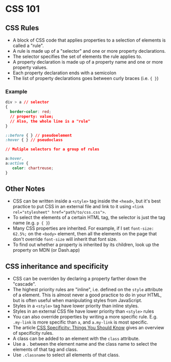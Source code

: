 # CSS 101
## CSS Rules
- A block of CSS code that applies properties to a selection of elements is
  called a "rule".
- A rule is made up of a "selector" and one or more property declarations.
- The selector specifies the set of elements the rule applies to.
- A property declaration is made up of a property name and one or more property
  values.
- Each property declaration ends with a semicolon
- The list of property declarations goes between curly braces (i.e. `{ }`)

### Example

```css
div > a // selector
{
  border-color: red;
  // property: value;
  // Also, the whole line is a "rule"
}

::before { } // pseudoelement
:hover { } // pseudoclass

// Muliple selectors for a group of rules

a:hover,
a:active {
   color: chartreuse;
}
```

## Other Notes
- CSS can be written inside a `<style>` tag inside the `<head>`, but it's best
  practice to put CSS in an external file and link to it using `<link
  rel="stylesheet" href="path/to/css.css">`.
- To select the elements of a certain HTML tag, the selector is just the tag
  name (e.g. `p { }`)
- Many CSS properties are inherited. For example, if I set `font-size: 62.5%;`
  on the `<body>` element, then all the elements on the page that don't override
  `font-size` will inherit that font size.
- To find out whether a property is inherited by its children, look up the
  property on MDN (or Dash.app)

## CSS inheritance and specificity
- CSS can be overriden by declaring a property farther down the "cascade".
- The highest priority rules are "inline", i.e. defined on the `style` attribute
  of a element. This is almost never a good practice to do in your HTML, but is
  often useful when manipulating styles from JavaScript.
- Styles in a `<style>` tag have lower priority than inline styles.
- Styles in an external CSS file have lower priority than `<style>` rules
- You can also override properties by writing a more specific rule. E.g.
  `.my-link` is more specific than `a`, and `a.my-link` is most specific.
- The article [CSS Specificity: Things You Should
  Know](http://www.smashingmagazine.com/2007/07/27/css-specificity-things-you-should-know/)
  gives an overview of specificity rules.
- A class can be added to an element with the `class` attribute.
- Use a `.` between the element name and the class name to select the elements
  of that tag and class.
- Use `.classname` to select all elements of that class.
